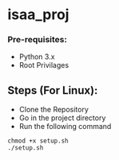 # isaa_proj

### Pre-requisites:
* Python 3.x
* Root Privilages

## Steps (For Linux):
* Clone the Repository 
* Go in the project directory
* Run the following command
```shell
chmod +x setup.sh
./setup.sh
```
